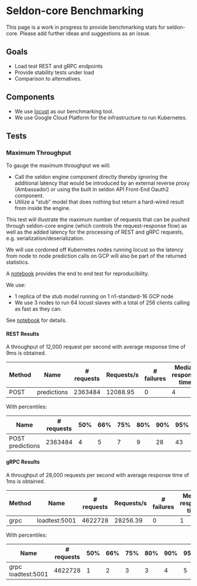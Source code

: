 # Seldon-core Benchmarking

This page is a work in progress to provide benchmarking stats for  seldon-core. Please add further ideas and suggestions as an issue.

## Goals

 * Load test REST and gRPC endpoints
 * Provide stability tests under load
 * Comparison to alternatives.

## Components

 * We use [locust](https://locust.io/) as our benchmarking tool.
 * We use Google Cloud Platform for the infrastructure to run Kubernetes.


## Tests

### Maximum Throughput
To gauge the maximum throughput we will:

 * Call the seldon engine component directly thereby ignoring the additional latency that would be introduced by an external reverse proxy (Ambassador) or using the built in seldon API Front-End Oauth2 component.
 * Utilize a "stub" model that does nothing but return a hard-wired result from inside the engine.

This test will illustrate the maximum number of requests that can be pushed through seldon-core engine (which controls the request-response flow) as well as the added latency for the processing of REST and gRPC requests, e.g. serialization/deserialization.

We will use cordoned off Kubernetes nodes running locust so the latency from node to node prediction calls on GCP will also be part of the returned statistics.

A [notebook](https://github.com/SeldonIO/seldon-core/blob/master/notebooks/benchmark_simple_model.ipynb) provides the end to end test for reproducibility.

We use:

   * 1 replica of the stub model running on 1 n1-standard-16 GCP node
   * We use 3 nodes to run 64 locust slaves with a total of 256 clients calling as fast as they can.

See [notebook](https://github.com/SeldonIO/seldon-core/blob/master/notebooks/benchmark_simple_model.ipynb) for details.

#### REST Results

A throughput of 12,000 request per second with average response time of 9ms is obtained.

|Method|Name|# requests|Requests/s|# failures|Median response time|Average response time|Min response time|Max response time|Average Content Size|
|--|--|--|--|--|--|--|--|--|--|
|POST|predictions|2363484|12088.95|0|4|9|1|5071|335|

With percentiles:

|Name|# requests|50%|66%|75%|80%|90%|95%|98%|99%|100%|
|--|--|--|--|--|--|--|--|--|--|--|
|POST predictions|2363484|4|5|7|9|28|43|60|69|5100|

#### gRPC Results

A throughput of 28,000 requests per second with average response time of 1ms is obtained.

|Method|Name|# requests|Requests/s|# failures|Median response time|Average response time|Min response time|Max response time|Average Content Size|
|--|--|--|--|--|--|--|--|--|--|
|grpc|loadtest:5001|4622728|28256.39|0|1|1|0|5020|0|

With percentiles:

|Name|# requests|50%|66%|75%|80%|90%|95%|98%|99%|100%|
|--|--|--|--|--|--|--|--|--|--|--|
|grpc loadtest:5001|4622728|1|2|3|3|4|5|6|6|5000|
